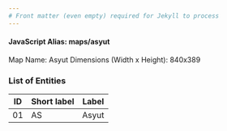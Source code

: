 ```yaml
---
# Front matter (even empty) required for Jekyll to process
---
```


#### JavaScript Alias: maps/asyut

Map Name: Asyut
Dimensions (Width x Height): 840x389

### List of Entities

| ID  | Short label | Label |
| --- | ----------- | ----- |
| 01  | AS          | Asyut |
